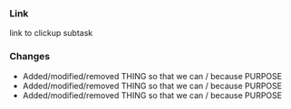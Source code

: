 ### Link

link to clickup subtask

### Changes

- Added/modified/removed THING so that we can / because PURPOSE
- Added/modified/removed THING so that we can / because PURPOSE
- Added/modified/removed THING so that we can / because PURPOSE
